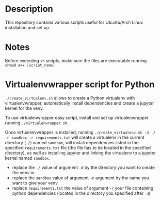 # Description

This repository contains various scripts useful for Ubuntu/Arch Linux installation and set up.


# Notes

Before executing `sh` scripts, make sure the files are executable running `chmod a+x [script_name]`


# Virtualenvwrapper script for Python

`./create_virtualenv.sh` allows to create a Python virtualenv with virtualenvwrapper, automatically install dependencies and create
a jupyter kernel for the venv.

To use virtualenwrapper easy script, install and set up virtualenwrapper running `./virtualenwrapper.sh`.

Once virtualenvwrapper is installed, running `./create_virtualenv.sh -d ./ -n sandbox -r requirements.txt` will create a virtualenv in the current directory (`./`)
named `sandbox`, will install dependencies listed in the specified `requirements.txt` file (the file has to be located in the specified directory),
as well as installing jupyter and linking the virtualenv to a jupyter kernel named `sandbox`.

* replace the `./` value of argument `-d` by the directory you want to create the venv in
* replace the `sandbox` value of argument `-n` argument by the name you want to give your venv
* replace `requirements.txt` the value of argument `-r` your file containing python dependencies (located in the directory you specified after `-d`)